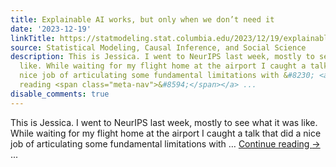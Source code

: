```yaml
---
title: Explainable AI works, but only when we don’t need it
date: '2023-12-19'
linkTitle: https://statmodeling.stat.columbia.edu/2023/12/19/explainable-ai-works-but-only-when-we-dont-need-it/
source: Statistical Modeling, Causal Inference, and Social Science
description: This is Jessica. I went to NeurIPS last week, mostly to see what it was
  like. While waiting for my flight home at the airport I caught a talk that did a
  nice job of articulating some fundamental limitations with &#8230; <a href="https://statmodeling.stat.columbia.edu/2023/12/19/explainable-ai-works-but-only-when-we-dont-need-it/">Continue
  reading <span class="meta-nav">&#8594;</span></a> ...
disable_comments: true
---
```

This is Jessica. I went to NeurIPS last week, mostly to see what it was like. While waiting for my flight home at the airport I caught a talk that did a nice job of articulating some fundamental limitations with &#8230; <a href="https://statmodeling.stat.columbia.edu/2023/12/19/explainable-ai-works-but-only-when-we-dont-need-it/">Continue reading <span class="meta-nav">&#8594;</span></a> ...